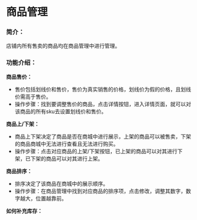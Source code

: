 # 商品管理

### 简介：

店铺内所有售卖的商品均在商品管理中进行管理。



### 功能介绍：

**商品售价：**

- 售价包括划线价和售价，售价为真实销售的价格，划线价为假的价格，且划线价需高于售价。
- 操作步骤：找到要调整售价的商品，点击详情按钮，进入详情页面，就可以对该商品的所有sku去设置划线价和售价。

**商品上/下架：**

- 商品上下架决定了商品是否在商城中进行展示，上架的商品可以被售卖，下架的商品商城中无法进行查看且无法进行购买。
- 操作步骤：点击对应商品的上架/下架按钮，已上架的商品可以对其进行下架，已下架的商品可以对其进行上架。

**商品排序：**

- 排序决定了该商品在商城中的展示顺序。
- 操作步骤：在商品管理中找到对应商品的排序项，点击修改，调整其数字，数字越大，位置越靠前。

**如何补充库存：**

